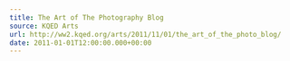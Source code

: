 ```yaml
---
title: The Art of The Photography Blog
source: KQED Arts
url: http://ww2.kqed.org/arts/2011/11/01/the_art_of_the_photo_blog/
date: 2011-01-01T12:00:00.000+00:00
---
```

